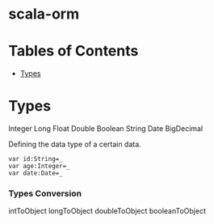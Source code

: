 # scala-orm

# Tables of Contents
* [Types](#types)

# Types
Integer 
Long 
Float
Double
Boolean
String
Date
BigDecimal

Defining the data type of a certain data.

    var id:String=_
    var age:Integer=_
    var date:Date=_

### Types Conversion
intToObject
longToObject
doubleToObject
booleanToObject
